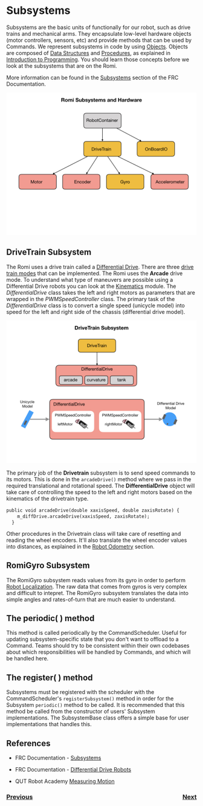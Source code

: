 # <a name="code"></a>Subsystems

Subsystems are the basic units of functionally for our robot, such as drive trains and mechanical arms.  They encapsulate low-level hardware objects (motor controllers, sensors, etc) and provide methods that can be used by Commands.  We represent subsystems in code by using [Objects](../Programming/objects). Objects are composed of [Data Structures](../Programming/dataStructures) and [Procedures](../Programming/procedures), as explained in [Introduction to Programming](../Programming/introProgramming). You should learn those concepts before we look at the subsystems that are on the Romi.  

 More information can be found in the [Subsystems](https://docs.wpilib.org/en/latest/docs/software/commandbased/subsystems.html) section of the FRC Documentation.  

![Subsystems](../images/Romi/Romi.012.jpeg)

## DriveTrain Subsystem
The Romi uses a drive train called a [Differential Drive](https://docs.wpilib.org/en/stable/docs/software/actuators/wpi-drive-classes.html#using-the-differentialdrive-class-to-control-differential-drive-robots). There are three [drive train modes](https://docs.wpilib.org/en/stable/docs/software/actuators/wpi-drive-classes.html#drive-modes) that can be implemented. The Romi uses the **Arcade** drive mode. To understand what type of maneuvers are possible using a Differential Drive robots you can look at the [Kinematics](../Concepts/kinematics) module. The *DifferentialDrive* class takes the left and right motors as parameters that are wrapped in the *PWMSpeedController* class.  The primary task of the *DifferentialDrive* class is to convert a single speed (unicycle model) into speed for the left and right side of the chassis (differential drive model).

![Differential Drive](../images/Romi/Romi.038.jpeg)

The primary job of the **Drivetrain** subsystem is to send speed commands to its motors.  This is done in the `arcadeDrive()` method where we pass in the required translational and rotational speed.  The **DifferentialDrive** object will take care of controlling the speed to the left and right motors based on the kinematics of the drivetrain type. 

    public void arcadeDrive(double xaxisSpeed, double zaxisRotate) {
        m_diffDrive.arcadeDrive(xaxisSpeed, zaxisRotate);
      }

Other procedures in the Drivetrain class will take care of resetting and reading the wheel encoders.  It'll also translate the wheel encoder values into distances, as explained in the [Robot Odometry](../Concepts/odometry) section.

## RomiGyro Subsystem
The RomiGyro subsystem reads values from its gyro in order to perform [Robot Localization](../Concepts/localization). The raw data that comes from gyros is very complex and difficult to intepret.  The RomiGyro subsystem translates the data into simple angles and rates-of-turn that are much easier to understand.

## The periodic( ) method
This method is called periodically by the CommandScheduler. Useful for updating subsystem-specific state that you don't want to offload to a Command. Teams should try to be consistent within their own codebases about which responsibilities will be handled by Commands, and which will be handled here.

## The register( ) method 
 Subsystems must be registered with the scheduler with the CommandScheduler's `registerSubsystem()` method in order for the Subsystem `periodic()` method to be called. It is recommended that this method be called from the constructor of users' Subsystem implementations. The SubsystemBase class offers a simple base for user implementations that handles this.

## References

- FRC Documentation - [Subsystems](https://docs.wpilib.org/en/latest/docs/software/commandbased/subsystems.html)

- FRC Documentation - [Differential Drive Robots](https://docs.wpilib.org/en/stable/docs/software/actuators/wpi-drive-classes.html)

- QUT Robot Academy [Measuring Motion](https://robotacademy.net.au/masterclass/measuring-motion/)

<h3><span style="float:left">
<a href="romiJoysticks">Previous</a></span>
<span style="float:right">
<a href="romiCommands">Next</a></span></h3>